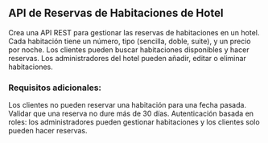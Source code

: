 ## API de Reservas de Habitaciones de Hotel ##
Crea una API REST para gestionar las reservas de habitaciones en un hotel. Cada habitación tiene un número, tipo (sencilla, doble, suite), 
y un precio por noche. Los clientes pueden buscar habitaciones disponibles y hacer reservas. Los administradores del hotel pueden añadir, 
editar o eliminar habitaciones.
### Requisitos adicionales: ###
Los clientes no pueden reservar una habitación para una fecha pasada.
Validar que una reserva no dure más de 30 días.
Autenticación basada en roles: los administradores pueden gestionar habitaciones y los clientes solo pueden hacer reservas.
